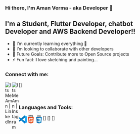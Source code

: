 ### Hi there, I'm Aman Verma - aka Developer 👋


## I'm a Student, Flutter Developer, chatbot Developer and AWS Backend Developer!!

- 🌱 I’m currently learning everything 🤣
- 👯 I’m looking to collaborate with other developers
- 🥅 Future Goals: Contribute more to Open Source projects
- ⚡ Fun fact: I love sketching and painting...

### Connect with me:

[<img align="left" alt="ItsMeAmn | LinkedIn" width="22px" src="https://cdn.jsdelivr.net/npm/simple-icons@v3/icons/linkedin.svg" />][linkedin]
[<img align="left" alt="ItsMeAmn | Instagram" width="22px" src="https://cdn.jsdelivr.net/npm/simple-icons@v3/icons/instagram.svg" />]

<br />

### Languages and Tools:

[<img align="left" alt="Visual Studio Code" width="26px" src="https://raw.githubusercontent.com/github/explore/80688e429a7d4ef2fca1e82350fe8e3517d3494d/topics/visual-studio-code/visual-studio-code.png" />]
[<img align="left" alt="HTML5" width="26px" src="https://raw.githubusercontent.com/github/explore/80688e429a7d4ef2fca1e82350fe8e3517d3494d/topics/html/html.png" />]
[<img align="left" alt="CSS3" width="26px" src="https://raw.githubusercontent.com/github/explore/80688e429a7d4ef2fca1e82350fe8e3517d3494d/topics/css/css.png" />]

<br />


[linkedin]: https://https://www.linkedin.com/in/aman-verma-8a3103158/

